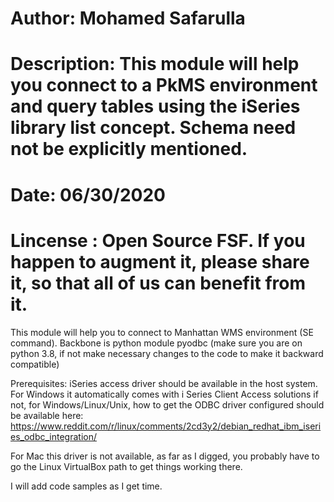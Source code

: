 # Author: Mohamed Safarulla
# Description: This module will help you connect to a PkMS environment and query tables using the iSeries library list concept. Schema need not be explicitly mentioned.
# Date: 06/30/2020 
# Lincense : Open Source FSF. If you happen to augment it, please share it, so that all of us can benefit from it. 

This module will help you to connect to Manhattan WMS environment (SE command). Backbone is python module pyodbc (make sure you are on 
python 3.8, if not make necessary changes to the code to make it backward compatible)

Prerequisites:
iSeries access driver should be available in the host system. 
For Windows it automatically comes with i Series Client Access solutions 
if not, for Windows/Linux/Unix, how to get the ODBC driver configured should be available here:
https://www.reddit.com/r/linux/comments/2cd3y2/debian_redhat_ibm_iseries_odbc_integration/


For Mac this driver is not available, as far as I digged, you probably have to go the Linux VirtualBox path to get things working there.

I will add code samples as I get time. 
